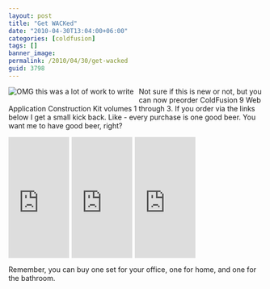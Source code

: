 ```yaml
---
layout: post
title: "Get WACKed"
date: "2010-04-30T13:04:00+06:00"
categories: [coldfusion]
tags: []
banner_image: 
permalink: /2010/04/30/get-wacked
guid: 3798
---
```


<img src="https://static.raymondcamden.com/images/cfjedi/cfwack9.jpg" title="OMG this was a lot of work to write" align="left" style="margin-right:10px;margin-bottom:10px" />

Not sure if this is new or not, but you can now preorder ColdFusion 9 Web Application Construction Kit volumes 1 through 3. If you order via the links below I get a small kick back. Like - every purchase is one good beer. You want me to have good beer, right?
<br clear="left">

<iframe src="http://rcm-na.amazon-adsystem.com/e/cm?lt1=_top&bc1=000000&IS2=1&nou=1&bg1=FFFFFF&fc1=000000&lc1=0000FF&t=raymondcamden-20&o=1&p=8&l=as1&m=amazon&f=ifr&asins=032166034X" style="width:120px;height:240px;float:left;margin-right:5px" scrolling="no" marginwidth="0" marginheight="0" frameborder="0"></iframe>

<iframe src="http://rcm-na.amazon-adsystem.com/e/cm?lt1=_top&bc1=000000&IS2=1&nou=1&bg1=FFFFFF&fc1=000000&lc1=0000FF&t=raymondcamden-20&o=1&p=8&l=as1&m=amazon&f=ifr&asins=0321679199" style="width:120px;height:240px;float:left;margin-right:5px" scrolling="no" marginwidth="0" marginheight="0" frameborder="0"></iframe>

<iframe src="http://rcm-na.amazon-adsystem.com/e/cm?lt1=_top&bc1=000000&IS2=1&nou=1&bg1=FFFFFF&fc1=000000&lc1=0000FF&t=raymondcamden-20&o=1&p=8&l=as1&m=amazon&f=ifr&asins=0321679202" style="width:120px;height:240px;float:left;margin-right:5px" scrolling="no" marginwidth="0" marginheight="0" frameborder="0"></iframe>
<br clear="left">
<p>

Remember, you can buy one set for your office, one for home, and one for the bathroom.